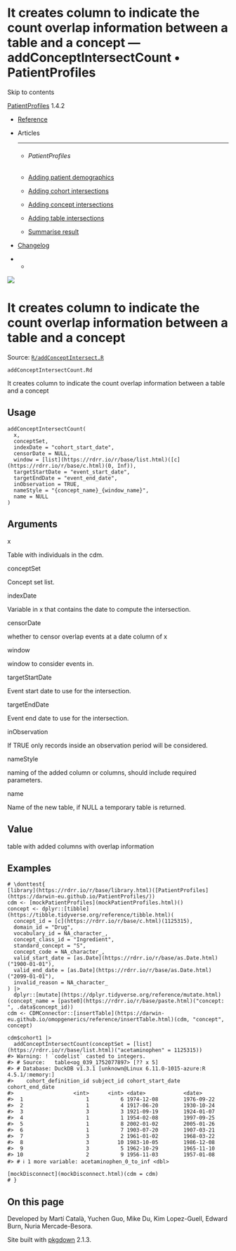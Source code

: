 # It creates column to indicate the count overlap information between a table and a concept — addConceptIntersectCount • PatientProfiles

Skip to contents

[PatientProfiles](../index.html) 1.4.2

  * [Reference](../reference/index.html)
  * Articles
    * * * *

    * ###### PatientProfiles

    * [Adding patient demographics](../articles/demographics.html)
    * [Adding cohort intersections](../articles/cohort-intersect.html)
    * [Adding concept intersections](../articles/concept-intersect.html)
    * [Adding table intersections](../articles/table-intersect.html)
    * [Summarise result](../articles/summarise.html)
  * [Changelog](../news/index.html)


  *   * [](https://github.com/darwin-eu/PatientProfiles/)



![](../logo.png)

# It creates column to indicate the count overlap information between a table and a concept

Source: [`R/addConceptIntersect.R`](https://github.com/darwin-eu/PatientProfiles/blob/v1.4.2/R/addConceptIntersect.R)

`addConceptIntersectCount.Rd`

It creates column to indicate the count overlap information between a table and a concept

## Usage
    
    
    addConceptIntersectCount(
      x,
      conceptSet,
      indexDate = "cohort_start_date",
      censorDate = NULL,
      window = [list](https://rdrr.io/r/base/list.html)([c](https://rdrr.io/r/base/c.html)(0, Inf)),
      targetStartDate = "event_start_date",
      targetEndDate = "event_end_date",
      inObservation = TRUE,
      nameStyle = "{concept_name}_{window_name}",
      name = NULL
    )

## Arguments

x
    

Table with individuals in the cdm.

conceptSet
    

Concept set list.

indexDate
    

Variable in x that contains the date to compute the intersection.

censorDate
    

whether to censor overlap events at a date column of x

window
    

window to consider events in.

targetStartDate
    

Event start date to use for the intersection.

targetEndDate
    

Event end date to use for the intersection.

inObservation
    

If TRUE only records inside an observation period will be considered.

nameStyle
    

naming of the added column or columns, should include required parameters.

name
    

Name of the new table, if NULL a temporary table is returned.

## Value

table with added columns with overlap information

## Examples
    
    
    # \donttest{
    [library](https://rdrr.io/r/base/library.html)([PatientProfiles](https://darwin-eu.github.io/PatientProfiles/))
    cdm <- [mockPatientProfiles](mockPatientProfiles.html)()
    concept <- dplyr::[tibble](https://tibble.tidyverse.org/reference/tibble.html)(
      concept_id = [c](https://rdrr.io/r/base/c.html)(1125315),
      domain_id = "Drug",
      vocabulary_id = NA_character_,
      concept_class_id = "Ingredient",
      standard_concept = "S",
      concept_code = NA_character_,
      valid_start_date = [as.Date](https://rdrr.io/r/base/as.Date.html)("1900-01-01"),
      valid_end_date = [as.Date](https://rdrr.io/r/base/as.Date.html)("2099-01-01"),
      invalid_reason = NA_character_
    ) |>
      dplyr::[mutate](https://dplyr.tidyverse.org/reference/mutate.html)(concept_name = [paste0](https://rdrr.io/r/base/paste.html)("concept: ", .data$concept_id))
    cdm <- CDMConnector::[insertTable](https://darwin-eu.github.io/omopgenerics/reference/insertTable.html)(cdm, "concept", concept)
    
    cdm$cohort1 |>
      addConceptIntersectCount(conceptSet = [list](https://rdrr.io/r/base/list.html)("acetaminophen" = 1125315))
    #> Warning: ! `codelist` casted to integers.
    #> # Source:   table<og_039_1752077897> [?? x 5]
    #> # Database: DuckDB v1.3.1 [unknown@Linux 6.11.0-1015-azure:R 4.5.1/:memory:]
    #>    cohort_definition_id subject_id cohort_start_date cohort_end_date
    #>                   <int>      <int> <date>            <date>         
    #>  1                    1          6 1974-12-08        1976-09-22     
    #>  2                    1          4 1917-06-20        1930-10-24     
    #>  3                    3          3 1921-09-19        1924-01-07     
    #>  4                    1          1 1954-02-08        1997-09-25     
    #>  5                    1          8 2002-01-02        2005-01-26     
    #>  6                    1          7 1903-07-20        1907-03-21     
    #>  7                    3          2 1961-01-02        1968-03-22     
    #>  8                    3         10 1983-10-05        1986-12-08     
    #>  9                    3          5 1962-10-29        1965-11-10     
    #> 10                    2          9 1956-11-03        1957-01-08     
    #> # ℹ 1 more variable: acetaminophen_0_to_inf <dbl>
    
    [mockDisconnect](mockDisconnect.html)(cdm = cdm)
    # }
    
    

## On this page

Developed by Martí Català, Yuchen Guo, Mike Du, Kim Lopez-Guell, Edward Burn, Nuria Mercade-Besora.

Site built with [pkgdown](https://pkgdown.r-lib.org/) 2.1.3.
